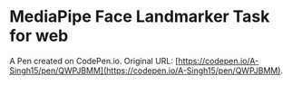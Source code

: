 # MediaPipe Face Landmarker Task for web

A Pen created on CodePen.io. Original URL: [https://codepen.io/A-Singh15/pen/QWPJBMM](https://codepen.io/A-Singh15/pen/QWPJBMM).

